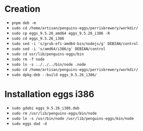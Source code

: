 # Creation
* `pnpm deb -m`
* `sudo cd /home/artisan/penguins-eggs/perrisbrewery/workdir/`
* `sudo cp eggs_9.5.26_amd64 eggs_9.5.26_i386 -R`
* `sudo cd eggs_9.5.26_i386`
* `sudo sed -i 's/grub-efi-amd64-bin/nodejs/g' DEBIAN/control`
* `sudo sed -i 's/amd64/i386/g' DEBIAN/control`
* `sudo cd usr/lib/penguins-eggs/bin`
* `sudo rm -f node`
* `sudo ln -s ../../../bin/node .node`
* `sudo cd /home/artisan/penguins-eggs/perrisbrewery/workdir/`
* `sudo dpkg-deb --build eggs_9.5.26_i386/`


# Installation eggs i386 
* `sudo gdebi eggs_9.5.26_i386.deb`
* `sudo rm /usr/lib/penguins-eggs/bin/node`
* `sudo ln -s /usr/bin/node /usr/lib/penguins-eggs/bin/node`
* `sudo eggs dad -d`

